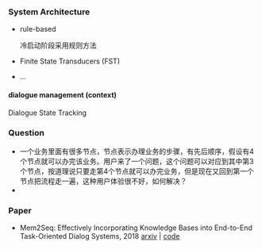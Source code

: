

### System Architecture

+ rule-based

  冷启动阶段采用规则方法

+ Finite State Transducers (FST)

+ ...

#### dialogue management (context)

Dialogue State Tracking



### Question

+ 一个业务里面有很多节点，节点表示办理业务的步骤，有先后顺序，假设有4个节点就可以办完该业务。用户来了一个问题，这个问题可以对应到其中第3个节点，按道理说只要走第4个节点就可以办完业务，但是现在又回到第一个节点把流程走一遍，这种用户体验很不好，如何解决？
+ 

### Paper

+ Mem2Seq: Effectively Incorporating Knowledge Bases into End-to-End Task-Oriented Dialog Systems, 2018 [arxiv](https://arxiv.org/abs/1804.08217) | [code](https://github.com/HLTCHKUST/Mem2Seq)



